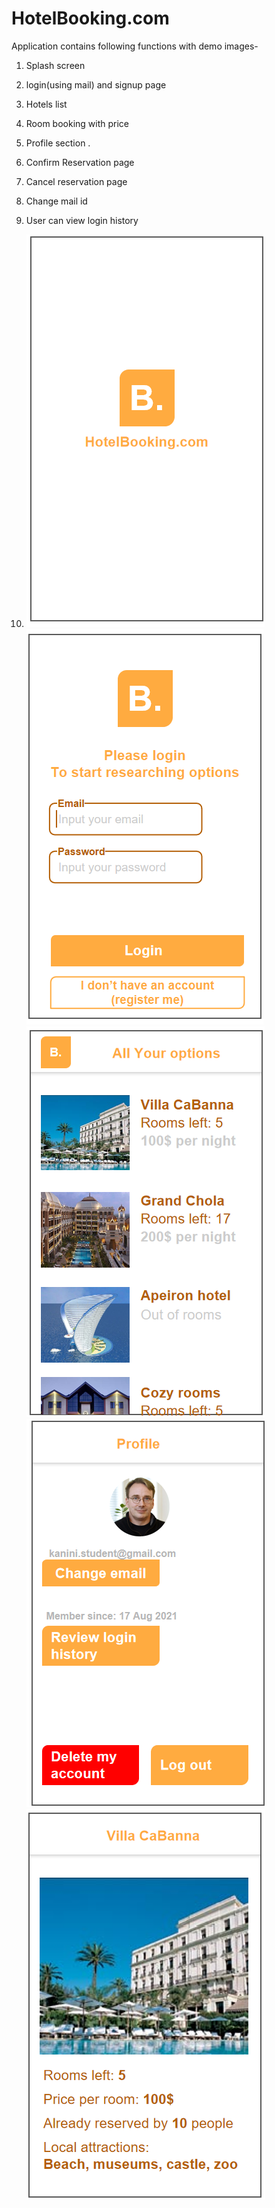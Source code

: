 # HotelBooking.com
Application contains following functions with demo images-
  1. Splash screen 
  2. login(using mail) and signup page
  3. Hotels list
  4. Room booking with price
  5. Profile section .
  6. Confirm Reservation page
  7. Cancel reservation page
  8. Change mail id
  9. User can view login history



2. ![login page!](/images/4.png "San Juan Mountains")
![login page!](/images/1.png "San Juan Mountains")
![login page!](/images/5.png "San Juan Mountains")
![login page!](/images/2.png "San Juan Mountains")
![login page!](/images/3.png "San Juan Mountains")

